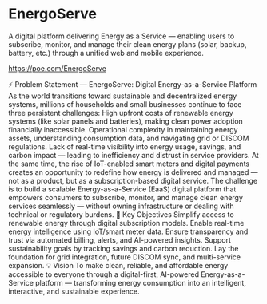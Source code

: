 # EnergoServe
A digital platform delivering Energy as a Service — enabling users to subscribe, monitor, and manage their clean energy plans (solar, backup, battery, etc.) through a unified web and mobile experience.

https://poe.com/EnergoServe

⚡ Problem Statement — EnergoServe: Digital Energy-as-a-Service Platform
As the world transitions toward sustainable and decentralized energy systems, millions of households and small businesses continue to face three persistent challenges:
High upfront costs of renewable energy systems (like solar panels and batteries), making clean power adoption financially inaccessible.
Operational complexity in maintaining energy assets, understanding consumption data, and navigating grid or DISCOM regulations.
Lack of real-time visibility into energy usage, savings, and carbon impact — leading to inefficiency and distrust in service providers.
At the same time, the rise of IoT-enabled smart meters and digital payments creates an opportunity to redefine how energy is delivered and managed — not as a product, but as a subscription-based digital service.
The challenge is to build a scalable Energy-as-a-Service (EaaS) digital platform that empowers consumers to subscribe, monitor, and manage clean energy services seamlessly — without owning infrastructure or dealing with technical or regulatory burdens.
🎯 Key Objectives
Simplify access to renewable energy through digital subscription models.
Enable real-time energy intelligence using IoT/smart meter data.
Ensure transparency and trust via automated billing, alerts, and AI-powered insights.
Support sustainability goals by tracking savings and carbon reduction.
Lay the foundation for grid integration, future DISCOM sync, and multi-service expansion.
💡 Vision
To make clean, reliable, and affordable energy accessible to everyone through a digital-first, AI-powered Energy-as-a-Service platform — transforming energy consumption into an intelligent, interactive, and sustainable experience.
